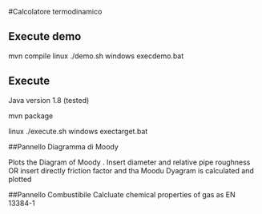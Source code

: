 #Calcolatore termodinamico

## Execute demo
mvn compile
linux
  ./demo.sh
windows
 execdemo.bat


## Execute

Java version 1.8 (tested)

mvn package

linux
  ./execute.sh
windows
 exectarget.bat

##Pannello Diagramma di Moody

Plots the Diagram of Moody .
Insert diameter and relative pipe roughness
OR
insert directly friction factor and tha Moodu Dyagram is calculated and plotted


##Pannello Combustibile
Calcluate chemical properties of gas as EN 13384-1
